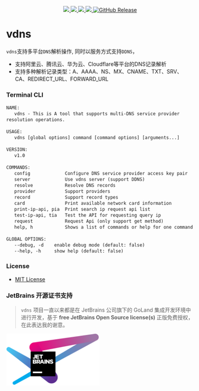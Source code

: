 <p align="center">
	<a target="_blank" href="https://github.com/gngpp/vdns/blob/main/LICENSE">
		<img src="https://img.shields.io/badge/license-WTFPL-blue.svg"/>
	</a>
	<a target="_blank" href="https://go.dev/">
		<img src="https://img.shields.io/github/go-mod/go-version/gngpp/vdns"/>
	</a>
	<a target="_blank" href="https://github.com/gngpp/vdns/actions/workflows/sync.yaml">
		<img src="https://github.com/gngpp/vdns/actions/workflows/sync.yaml/badge.svg"/>
	</a>
	<a target="_blank" href="https://github.com/gngpp/vdns/actions/workflows/release.yml">
		<img src="https://github.com/gngpp/vdns/actions/workflows/release.yml/badge.svg"/>
	</a>
	<a target="_blank" href="https://github.com/gngpp/vdns/releases/latest">
		<img alt="GitHub Release" src="https://img.shields.io/github/v/release/gngpp/vdns.svg?logo=github">
	</a>
</p>

# vdns
`vdns`支持多平台`DNS`解析操作, 同时以服务方式支持`DDNS`，
- 支持阿里云、腾讯云、华为云、Cloudflare等平台的DNS记录解析
- 支持多种解析记录类型：A、AAAA、NS、MX、CNAME、TXT、SRV、CA、REDIRECT_URL、FORWARD_URL


### Terminal CLI
```shell
NAME:
   vdns - This is A tool that supports multi-DNS service provider resolution operations.

USAGE:
   vdns [global options] command [command options] [arguments...]

VERSION:
   v1.0

COMMANDS:
   config             Configure DNS service provider access key pair
   server             Use vdns server (support DDNS)
   resolve            Resolve DNS records
   provider           Support providers
   record             Support record types
   card               Print available network card information
   print-ip-api, pia  Print search ip request api list
   test-ip-api, tia   Test the API for requesting query ip
   request            Request Api (only support get method)
   help, h            Shows a list of commands or help for one command

GLOBAL OPTIONS:
   --debug, -d    enable debug mode (default: false)
   --help, -h     show help (default: false)
```

### License

- [MIT License](https://raw.githubusercontent.com/gngpp/vdns/main/LICENSE)

### JetBrains 开源证书支持

> `vdns` 项目一直以来都是在 JetBrains 公司旗下的 GoLand 集成开发环境中进行开发，基于 **free JetBrains Open Source license(s)** 正版免费授权，在此表达我的谢意。

<a href="https://www.jetbrains.com/?from=gnet" target="_blank"><img src="https://raw.githubusercontent.com/panjf2000/illustrations/master/jetbrains/jetbrains-variant-4.png" width="250" align="middle"/></a>
